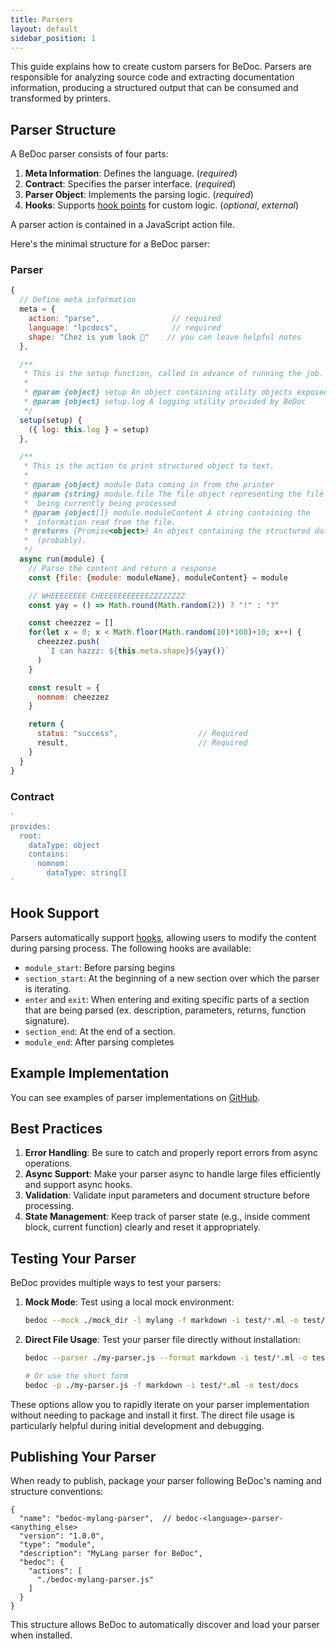 ```yaml
---
title: Parsers
layout: default
sidebar_position: 1
---
```


This guide explains how to create custom parsers for BeDoc. Parsers are
responsible for analyzing source code and extracting documentation information,
producing a structured output that can be consumed and transformed by printers.

## Parser Structure

A BeDoc parser consists of four parts:

1. **Meta Information**: Defines the language. (_required_)
2. **Contract**: Specifies the parser interface. (_required_)
3. **Parser Object**: Implements the parsing logic. (_required_)
4. **Hooks**: Supports [hook points](/actions/hooks) for custom logic. (_optional_, _external_)

A parser action is contained in a JavaScript action file.

Here's the minimal structure for a BeDoc parser:

### Parser

```javascript
{
  // Define meta information
  meta = {
    action: "parse",                // required
    language: "lpcdocs",            // required
    shape: "Chez is yum look 🧀"    // you can leave helpful notes
  },

  /**
   * This is the setup function, called in advance of running the job.
   *
   * @param {object} setup An object containing utility objects exposed by BeDoc
   * @param {object} setup.log A logging utility provided by BeDoc
   */
  setup(setup) {
    ({ log: this.log } = setup)
  },

  /**
   * This is the action to print structured object to text.
   *
   * @param {object} module Data coming in from the printer
   * @param {string} module.file The file object representing the file
   *  being currently being processed
   * @param {object[]} module.moduleContent A string containing the
   *  information read from the file.
   * @returns {Promise<object>} An object containing the structured data
   *  (probably).
   */
  async run(module) {
    // Parse the content and return a response
    const {file: {module: moduleName}, moduleContent} = module

    // WHEEEEEEEE CHEEEEEEEEEEEZZZZZZZZ
    const yay = () => Math.round(Math.random(2)) ? "!" : "?"

    const cheezzez = []
    for(let x = 0; x < Math.floor(Math.random(10)*100)+10; x++) {
      cheezzez.push(
        `I can hazzz: ${this.meta.shape}${yay()}`
      )
    }

    const result = {
      nomnom: cheezzez
    }

    return {
      status: "success",                  // Required
      result,                             // Required
    }
  }
}
```

### Contract

```javascript
`
provides:
  root:
    dataType: object
    contains:
      nomnom:
        dataType: string[]
`
```

## Hook Support

Parsers automatically support [hooks](hooks), allowing users to modify the
content during parsing process. The following hooks are available:

- `module_start`: Before parsing begins
- `section_start`: At the beginning of a new section over which the parser is
  iterating.
- `enter` and `exit`: When entering and exiting specific parts of a section
  that are being parsed (ex. description, parameters, returns, function
  signature).
- `section_end`: At the end of a section.
- `module_end`: After parsing completes

## Example Implementation

You can see examples of parser implementations on [GitHub](https://github.com/gesslar/BeDoc/tree/main/examples/node_modules_test).

## Best Practices

1. **Error Handling**: Be sure to catch and properly report errors from async
   operations.
2. **Async Support**: Make your parser async to handle large files efficiently
   and support async hooks.
3. **Validation**: Validate input parameters and document structure before
   processing.
4. **State Management**: Keep track of parser state (e.g., inside comment
   block, current function) clearly and reset it appropriately.

## Testing Your Parser

BeDoc provides multiple ways to test your parsers:

1. **Mock Mode**: Test using a local mock environment:
   ```bash
   bedoc --mock ./mock_dir -l mylang -f markdown -i test/*.ml -o test/docs
   ```

2. **Direct File Usage**: Test your parser file directly without installation:
   ```bash
   bedoc --parser ./my-parser.js --format markdown -i test/*.ml -o test/docs

   # Or use the short form
   bedoc -p ./my-parser.js -f markdown -i test/*.ml -o test/docs
   ```

These options allow you to rapidly iterate on your parser implementation
without needing to package and install it first. The direct file usage is
particularly helpful during initial development and debugging.

## Publishing Your Parser

When ready to publish, package your parser following BeDoc's naming and
structure conventions:

```jsonc
{
  "name": "bedoc-mylang-parser",  // bedoc-<language>-parser-<anything_else>
  "version": "1.0.0",
  "type": "module",
  "description": "MyLang parser for BeDoc",
  "bedoc": {
    "actions": [
      "./bedoc-mylang-parser.js"
    ]
  }
}
```

This structure allows BeDoc to automatically discover and load your parser when
installed.
